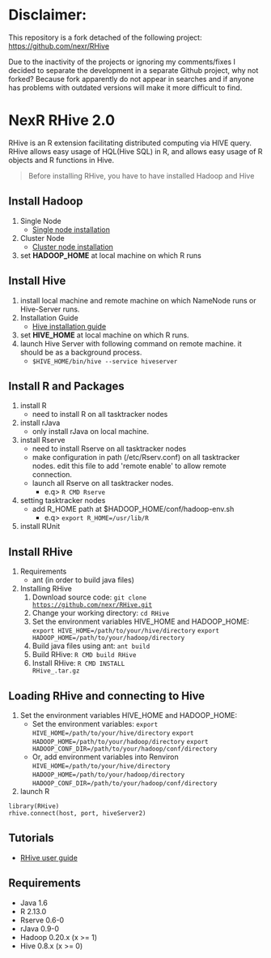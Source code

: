Disclaimer:
================

This repository is a fork detached of the following project: https://github.com/nexr/RHive


Due to the inactivity of the projects or ignoring my comments/fixes I decided to separate the development in a separate Github project, why not forked? Because fork apparently do not appear in searches and if anyone has problems with outdated versions will make it more difficult to find.

NexR RHive 2.0
================

  RHive is an R extension facilitating distributed computing via HIVE query.
  RHive allows easy usage of HQL(Hive SQL) in R, and allows easy usage of R objects and R functions in Hive.

> Before installing RHive, you have to have installed Hadoop and Hive

## Install Hadoop
1. Single Node
    - [Single node installation](http://hadoop.apache.org/docs/current/hadoop-project-dist/hadoop-common/SingleCluster.html)
2. Cluster Node
    - [Cluster node installation](http://hadoop.apache.org/docs/current/hadoop-project-dist/hadoop-common/ClusterSetup.html)
3. set **HADOOP_HOME** at local machine on which R runs

## Install Hive
1. install local machine and remote machine on which NameNode runs or Hive-Server runs.
2. Installation Guide 
    - [Hive installation guide](https://cwiki.apache.org/confluence/display/Hive/GettingStarted#GettingStarted-InstallationandConfiguration)
3. set **HIVE_HOME** at local machine on which R runs.
4. launch Hive Server with following command on remote machine. it should be as a background process.
    - <code>$HIVE_HOME/bin/hive --service hiveserver</code>

## Install R and Packages
1. install R
    - need to install R on all tasktracker nodes
2. install rJava
    - only install rJava on local machine.
3. install Rserve
    - need to install Rserve on all tasktracker nodes
    - make configuration in path (/etc/Rserv.conf) on all tasktracker nodes.
         edit this file to add 'remote enable' to allow remote connection.
    - launch all Rserve on all tasktracker nodes.
        - e.q> <code>R CMD Rserve</code>
4. setting tasktracker nodes
    - add R_HOME path at $HADOOP_HOME/conf/hadoop-env.sh
        - e.q> <code>export R_HOME=/usr/lib/R</code>
5. install RUnit

## Install RHive
1. Requirements
    - ant (in order to build java files)
2. Installing RHive
    1. Download source code: <code>git clone https://github.com/nexr/RHive.git</code>
    2. Change your working directory: <code>cd RHive</code> 
    3. Set the environment variables HIVE_HOME and HADOOP_HOME:
        <code>export HIVE_HOME=/path/to/your/hive/directory</code>
        <code>export HADOOP_HOME=/path/to/your/hadoop/directory</code>
    5. Build java files using ant: <code>ant build</code>
    4. Build RHive: <code>R CMD build RHive</code>
    5. Install RHive: <code>R CMD INSTALL RHive_<VERSION>.tar.gz</code>

## Loading RHive and connecting to Hive
1. Set the environment variables HIVE_HOME and HADOOP_HOME:
    - Set the environment variables:
        <code>export HIVE_HOME=/path/to/your/hive/directory</code>
        <code>export HADOOP_HOME=/path/to/your/hadoop/directory</code>
        <code>export HADOOP_CONF_DIR=/path/to/your/hadoop/conf/directory</code>
    - Or, add environment variables into Renviron
        <code>HIVE_HOME=/path/to/your/hive/directory</code>
        <code>HADOOP_HOME=/path/to/your/hadoop/directory</code>
        <code>HADOOP_CONF_DIR=/path/to/your/hadoop/conf/directory</code>
2. launch R
<pre><code>library(RHive)
rhive.connect(host, port, hiveServer2)</code></pre>
  
## Tutorials
- [RHive user guide](https://github.com/nexr/RHive/wiki/User-Guide)

## Requirements
- Java 1.6
- R 2.13.0
- Rserve 0.6-0
- rJava 0.9-0
- Hadoop 0.20.x (x >= 1)
- Hive 0.8.x (x >= 0)
